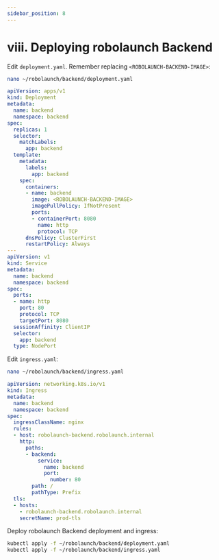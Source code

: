 ```yaml
---
sidebar_position: 8
---
```


# viii. Deploying robolaunch Backend

Edit `deployment.yaml`. Remember replacing `<ROBOLAUNCH-BACKEND-IMAGE>`: 

```bash
nano ~/robolaunch/backend/deployment.yaml
```

```yaml
apiVersion: apps/v1
kind: Deployment
metadata:
  name: backend
  namespace: backend
spec:
  replicas: 1
  selector:
    matchLabels:
      app: backend
  template:
    metadata:
      labels:
        app: backend
    spec:
      containers:
      - name: backend
        image: <ROBOLAUNCH-BACKEND-IMAGE>
        imagePullPolicy: IfNotPresent
        ports:
        - containerPort: 8080
          name: http
          protocol: TCP
      dnsPolicy: ClusterFirst
      restartPolicy: Always
---
apiVersion: v1
kind: Service
metadata:
  name: backend
  namespace: backend
spec:
  ports:
  - name: http
    port: 80
    protocol: TCP
    targetPort: 8080
  sessionAffinity: ClientIP
  selector:
    app: backend
  type: NodePort
```

Edit `ingress.yaml`:

```bash
nano ~/robolaunch/backend/ingress.yaml
```

```yaml
apiVersion: networking.k8s.io/v1
kind: Ingress
metadata:
  name: backend
  namespace: backend
spec:
  ingressClassName: nginx
  rules:
  - host: robolaunch-backend.robolaunch.internal
    http:
      paths:
      - backend:
          service:
            name: backend
            port:
              number: 80
        path: /
        pathType: Prefix
  tls:
  - hosts:
    - robolaunch-backend.robolaunch.internal
    secretName: prod-tls
```

Deploy robolaunch Backend deployment and ingress:

```bash
kubectl apply -f ~/robolaunch/backend/deployment.yaml
kubectl apply -f ~/robolaunch/backend/ingress.yaml
```
